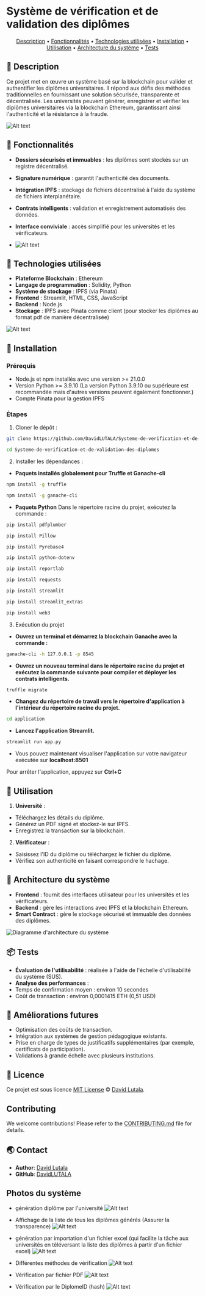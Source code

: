 # Système de vérification et de validation des diplômes

<p align="center">
  <a href="#Description">Description</a> •
  <a href="#Fonctionnalités">Fonctionnalités</a> •
  <a href="#Technologies-utilisées">Technologies utilisées</a> •
  <a href="#Installation">Installation</a> •
  <a href="#Utilisation">Utilisation</a> •
  <a href="#Architecture-du-système">Architecture du système</a> •
  <a href="#Tests">Tests</a>
</p>


## 🚩 Description
Ce projet met en œuvre un système basé sur la blockchain pour valider et authentifier les diplômes universitaires. Il répond aux défis des méthodes traditionnelles en fournissant une solution sécurisée, transparente et décentralisée. Les universités peuvent générer, enregistrer et vérifier les diplômes universitaires via la blockchain Ethereum, garantissant ainsi l'authenticité et la résistance à la fraude.


![Alt text](Images/image0.png)

## 🎨 Fonctionnalités
- **Dossiers sécurisés et immuables** : les diplômes sont stockés sur un registre décentralisé.
- **Signature numérique** : garantit l'authenticité des documents.
- **Intégration IPFS** : stockage de fichiers décentralisé à l'aide du système de fichiers interplanétaire.
- **Contrats intelligents** : validation et enregistrement automatisés des données.
- **Interface conviviale** : accès simplifié pour les universités et les vérificateurs.

- ![Alt text](Images/image01.png)

## 🤖 Technologies utilisées
- **Plateforme Blockchain** : Ethereum
- **Langage de programmation** : Solidity, Python
- **Système de stockage** : IPFS (via Pinata)
- **Frontend** : Streamlit, HTML, CSS, JavaScript
- **Backend** : Node.js
- **Stockage** : IPFS avec Pinata comme client (pour stocker les diplômes au format pdf de manière décentralisée)

![Alt text](Images/image02.png)


## 🚀 Installation

### Prérequis
- Node.js et npm installés avec une version >= 21.0.0
- Version Python >= 3.9.10 (La version Python 3.9.10 ou supérieure est recommandée mais d'autres versions peuvent également fonctionner.)
- Compte Pinata pour la gestion IPFS

### Étapes
1. Cloner le dépôt :
```bash
git clone https://github.com/DavidLUTALA/Systeme-de-verification-et-de-validation-des-diplomes.git
```
```bash
cd Systeme-de-verification-et-de-validation-des-diplomes
```

2. Installer les dépendances : 
- **Paquets installés globalement pour Truffle et Ganache-cli**
```bash
npm install -g truffle
```
```bash
npm install -g ganache-cli
```
- **Paquets Python**
Dans le répertoire racine du projet, exécutez la commande :
```bash
pip install pdfplumber
```
```bash
pip install Pillow
```
```bash
pip install Pyrebase4
```
```bash
pip install python-dotenv
```
```bash
pip install reportlab
```
```bash
pip install requests
```
```bash
pip install streamlit
```
```bash
pip install streamlit_extras
```
```bash
pip install web3
```

3. Exécution du projet

- **Ouvrez un terminal et démarrez la blockchain Ganache avec la commande :**
```bash
ganache-cli -h 127.0.0.1 -p 8545
```

- **Ouvrez un nouveau terminal dans le répertoire racine du projet et exécutez la commande suivante pour compiler et déployer les contrats intelligents.**
```bash
truffle migrate
```

- **Changez du répertoire de travail vers le répertoire d'application à l'intérieur du répertoire racine du projet.**
```bash
cd application
```

- **Lancez l'application Streamlit.**
```bash
streamlit run app.py
```

- Vous pouvez maintenant visualiser l'application sur votre navigateur exécutée sur **localhost:8501**

Pour arrêter l'application, appuyez sur **Ctrl+C**

## 🐾 Utilisation
1. **Université** :
- Téléchargez les détails du diplôme.
- Générez un PDF signé et stockez-le sur IPFS.
- Enregistrez la transaction sur la blockchain.
2. **Vérificateur** :
- Saisissez l'ID du diplôme ou téléchargez le fichier du diplôme.
- Vérifiez son authenticité en faisant correspondre le hachage.

## 🔧 Architecture du système
- **Frontend** : fournit des interfaces utilisateur pour les universités et les vérificateurs.
- **Backend** : gère les interactions avec IPFS et la blockchain Ethereum.
- **Smart Contract** : gère le stockage sécurisé et immuable des données des diplômes.

![Diagramme d'architecture du système](Images/Architecture_TPE.jpg)

## 📦 Tests
- **Évaluation de l'utilisabilité** : réalisée à l'aide de l'échelle d'utilisabilité du système (SUS).
- **Analyse des performances** :
- Temps de confirmation moyen : environ 10 secondes
- Coût de transaction : environ 0,0001415 ETH (0,51 USD)

## 💬 Améliorations futures
- Optimisation des coûts de transaction.
- Intégration aux systèmes de gestion pédagogique existants.
- Prise en charge de types de justificatifs supplémentaires (par exemple, certificats de participation).
- Validations à grande échelle avec plusieurs institutions.

## 📜 Licence
Ce projet est sous licence [MIT License](LICENSE) © [David Lutala](https://github.com/DavidLUTALA).
## Contributing
We welcome contributions! Please refer to the [CONTRIBUTING.md](CONTRIBUTING.md) file for details.

## 🌏 Contact
- **Author**: [David Lutala](davidlutala0@gmail.com)
- **GitHub**: [DavidLUTALA](https://github.com/DavidLUTALA)


## Photos du système

- génération diplôme par l'université
![Alt text](Images/image1.png)

- Affichage de la liste de tous les diplômes générés (Assurer la transparence)
![Alt text](Images/image2.png)

- génération par importation d'un fichier excel (qui facilite la tâche aux universités en téléversant la liste des diplômes à partir d'un fichier excel)
![Alt text](Images/image3.png)

- Différentes méthodes de vérification
![Alt text](Images/image5.png)

- Vérification par fichier PDF
![Alt text](Images/image6.png)

- Vérification par le DiplomeID (hash)
![Alt text](Images/image8.png)
